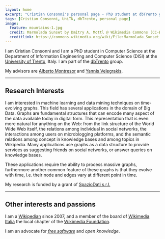 ```yaml
---
layout: home
excerpt: "Cristian Consonni's personal page - PhD student at dbTrento group of the University of Trento"
tags: [Cristian Consonni, UniTN, dbTrento, personal page]
image:
  feature: mountains-1.jpg
  credit: Marmolada Sunset by Dmitry A. Mottl @ Wikimedia Commons (CC-BY-SA 3.0)
  creditlink: https://commons.wikimedia.org/wiki/File:Marmolada_Sunset.jpg
---
```


I am Cristian Consonni and I am a PhD student in Computer Science at the Department 
of Information Engineering and Computer Science (DISI) at the
[University of Trento](http://www.unitn.it), Italy. 
I am part of the [dbTrento](http://db.disi.unitn.eu/) group.

My advisors are [Alberto Montresor](http://disi.unitn.it/~montreso/) and
[Yannis Velegrakis](http://disi.unitn.it/~velgias/).

---

## Research Interests

I am interested in machine learning and data mining techniques on time-evolving graphs.
This field has several applications in the domain of Big Data.
Graphs are fundamental structures that can encode many aspect of the data available
today in digital form.
This representation that is even more natural for anything on the Web: from the
link structure of the World Wide Web itself, the relations among individual in
social networks, the interactions among users on microblogging platforms, and the
semantic relations among concept in knowledge bases and among topics in
Wikipedia.
Many applications use graphs as a data structure to provide services as suggesting
friends on social networks, or answer queries on knowledge bases.

These applications require the ability to process massive graphs, furthermore
another common feature of these graphs is that they evolve with time, i.e. 
their node and edges vary at different point in time.

My research is funded by a grant of [SpazioDati s.r.l.](http://spaziodati.eu/)

---

## Other interests and passions 

I am a [Wikipedian](http://it.wikipedia.org/wiki/Utente:CristianCantoro) since 2007,
and a member of the board of [Wikimedia Italia](http://www.wikimedia.it) the
local chapter of the [Wikimedia Foundation](http://www.wikimediafoundation.org). 

I am an advocate for _[free software](http://www.fsf.org)_ and _open knowledge_.
